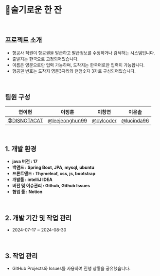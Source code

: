    
# 🍶술기로운 한 잔

<br>

## 프로젝트 소개
- 항공사 직원이 항공권을 발급하고 발급정보를 수정하거나 검색하는 시스템입니다.
- 출발지는 한국으로 고정되어있습니다.
- 이름은 영문으로만 입력 가능하며, 도착지는 한국어로만 입력이 가능합니다.
- 항공권 번호는 도착지 영문3자리와 랜덤숫자 3자로 구성되어있습니다.


<br>

## 팀원 구성
<div align="center">

| **연이현** | **이정훈** | **이창연** | **이은솔** |
| :------: |  :------: | :------: | :------: |
|[@DISNOTACAT](https://github.com/DISNOTACAT)|[@leejeonghun99](https://github.com/leejeonghun99)|[@cylcoder](https://github.com/cylcoder)|[@lucinda96](https://github.com/lucinda96)| 
     
</div>

<br>


## 1. 개발 환경

- **java 버전 : 17**
- **백앤드 : Spring Boot, JPA, mysql, ubuntu**
- **프론트앤드 : Thymeleaf, css, js, bootstrap**
- **개발툴 : intelliJ IDEA**
- **버전 및 이슈관리 : Github, Github Issues**
- **협업 툴 : Notion**


<br>

## 2. 개발 기간 및 작업 관리
- 2024-07-17 ~ 2024-08-30

<br>

## 3. 작업 관리
- GitHub Projects와 Issues를 사용하여 진행 상황을 공유했습니다.

<br>

